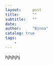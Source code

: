 ```yaml
---
layout:     post
title:      ""
subtitle:   ""
date:       
author:     "Binna"
catalog: true
tags:
    - 
---
```

hjhjhjhj